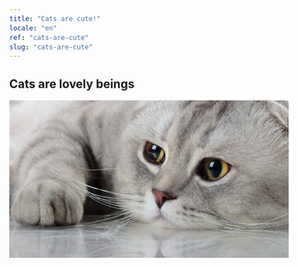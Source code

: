 ```yaml
---
title: "Cats are cute!"
locale: "en"
ref: "cats-are-cute"
slug: "cats-are-cute"
---
```


## Cats are lovely beings

![A cute cat](./cutecat.webp)
